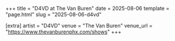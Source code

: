 +++
title = "D4VD at The Van Buren"
date = 2025-08-06
template = "page.html"
slug = "2025-08-06-d4vd"

[extra]
artist = "D4VD"
venue = "The Van Buren"
venue_url = "https://www.thevanburenphx.com/shows"
+++
